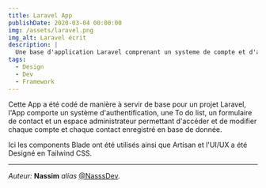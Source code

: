 ```yaml
---
title: Laravel App
publishDate: 2020-03-04 00:00:00
img: /assets/laravel.png
img_alt: Laravel écrit
description: |
  Une base d'application Laravel comprenant un systeme de compte et d'authentification.
tags:
  - Design
  - Dev
  - Framework
---
```


Cette App a été codé de manière à servir de base pour un projet Laravel, l'App comporte un système d'authentification, une To do list, un formulaire de contact et un espace administrateur permettant d'accéder et de modifier chaque compte et chaque contact enregistré en base de donnée.

Ici les components Blade ont été utilisés ainsi que Artisan et l'UI/UX a été Designé en Tailwind CSS.

---

_Auteur:_ **Nassim** _alias_ [@NasssDev](https://github.com/NasssDev).
